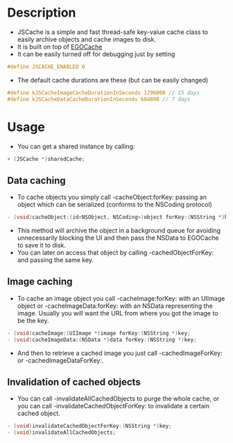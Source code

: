 # Description
- JSCache is a simple and fast thread-safe key-value cache class to easily archive objects and cache images to disk.
- It is built on top of [EGOCache](https://github.com/enormego/EGOCache)
- It can be easily turned off for debugging just by setting 

```objective-c
#define JSCACHE_ENABLED 0
```

- The default cache durations are these (but can be easily changed)

```objective-c
#define kJSCacheImageCacheDurationInSeconds 1296000 // 15 days
#define kJSCacheDataCacheDurationInSeconds 604800 // 7 days
```

# Usage

- You can get a shared instance by calling:

```objective-c
+ (JSCache *)sharedCache;
```

## Data caching

- To cache objects you simply call -cacheObject:forKey: passing an object which can be serialized (conforms to the NSCoding protocol)

```objective-c
- (void)cacheObject:(id<NSObject, NSCoding>)object forKey:(NSString *)key;
```

- This method will archive the object in a background queue for avoiding unnecessarily blocking the UI and then pass the NSData to EGOCache to save it to disk.
- You can later on access that object by calling -cachedObjectForKey: and passing the same key.

## Image caching

- To cache an image object you call -cacheImage:forKey: with an UIImage object or -cacheImageData:forKey: with an NSData representing the image. Usually you will want the URL from where you got the image to be the key.

```objective-c
- (void)cacheImage:(UIImage *)image forKey:(NSString *)key;
- (void)cacheImageData:(NSData *)data forKey:(NSString *)key;
```

- And then to retrieve a cached image you just call -cachedImageForKey: or -cachedImageDataForKey:.

## Invalidation of cached objects

- You can call -invalidateAllCachedObjects to purge the whole cache, or you can call -invalidateCachedObjectForKey: to invalidate a certain cached object.

```objective-c
- (void)invalidateCachedObjectForKey:(NSString *)key;
- (void)invalidateAllCachedObjects;
```
